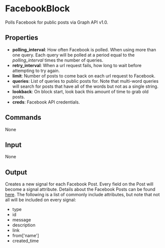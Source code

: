 FacebookBlock
=============

Polls Facebook for public posts via Graph API v1.0.

Properties
--------------

-   **polling_interval**: How often Facebook is polled. When using more than one query. Each query will be polled at a period equal to the *polling\_interval* times the number of queries.
-   **retry_interval**: When a url request fails, how long to wait before attempting to try again.
-   **limit**: Number of posts to come back on each url request to Facebook.
-   **queries**: List of queries to public posts for. Note that multi-word queries will search for posts that have all of the words but not as a single string.
-   **lookback**: On block start, look back this amount of time to grab old posts.
-   **creds**: Facebook API credentials.

Commands
----------------
None

Input
-------
None

Output
---------
Creates a new signal for each Facebook Post. Every field on the Post will become a signal attribute. Details about the Facebook Posts can be found 
[here](https://developers.facebook.com/docs/graph-api/reference/v1.0/post). The following is a list of commonly include attributes, but note that not all will be included on every signal:

-   type
-   id
-   message
-   description
-   link
-   from['name']
-   created_time
